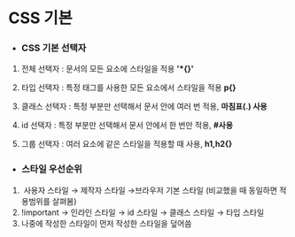 # CSS 기본



- ###  CSS 기본 선택자

1. 전체 선택자 : 문서의 모든 요소에 스타일을 적용 **'*{}'**

2. 타입 선택자 : 특정 태그를 사용한 모든 요소에서 스타일을 적용 **p{}**

3. 클래스 선택자 : 특정 부분만 선택해서 문서 안에 여러 번 적용, **마침표(.) 사용**

4. id 선택자 : 특정 부분만 선택해서 문서 안에서 한 번만 적용, **#사용**

5. 그룹 선택자 : 여러 요소에 같은 스타일을 적용할 때 사용, **h1,h2{}**

   

- ### 스타일 우선순위

1. ​	사용자 스타일 → 제작자 스타일 →브라우저 기본 스타일 (비교했을 때 동일하면 적용범위를 살펴봄)
2. !important → 인라인 스타일 → id 스타일 → 클래스 스타일 → 타입 스타일 
3. 나중에 작성한 스타일이 먼저 작성한 스타일을 덮어씀

​	
